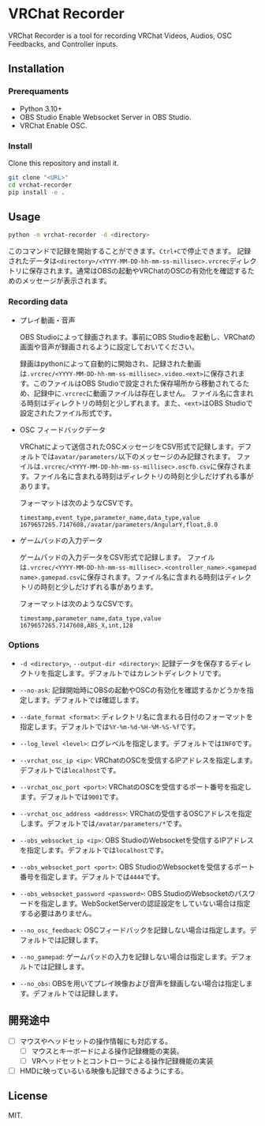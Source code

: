 # VRChat Recorder

VRChat Recorder is a tool for recording VRChat Videos, Audios, OSC Feedbacks, and Controller inputs.

## Installation

### Prerequaments

- Python 3.10+
- OBS Studio
  Enable Websocket Server in OBS Studio.
- VRChat
  Enable OSC.

### Install

Clone this repository and install it.

```bash
git clone "<URL>"
cd vrchat-recorder
pip install -e .
```

## Usage

```bash
python -m vrchat-recorder -d <directory>
```

このコマンドで記録を開始することができます。`Ctrl+C`で停止できます。
記録されたデータは`<directory>/<YYYY-MM-DD-hh-mm-ss-millisec>.vrcrec`ディレクトリに保存されます。通常はOBSの起動やVRChatのOSCの有効化を確認するためのメッセージが表示されます。

### Recording data

- プレイ動画・音声

  OBS Studioによって録画されます。事前にOBS Studioを起動し、VRChatの画面や音声が録画されるように設定しておいてください。

  録画はpythonによって自動的に開始され、記録された動画は`.vrcrec/<YYYY-MM-DD-hh-mm-ss-millisec>.video.<ext>`に保存されます。このファイルはOBS Studioで設定された保存場所から移動されてるため、記録中に`.vrcrec`に動画ファイルは存在しません。
  ファイル名に含まれる時刻はディレクトリの時刻と少しずれます。また、`<ext>`はOBS Studioで設定されたファイル形式です。

- OSC フィードバックデータ

  VRChatによって送信されたOSCメッセージをCSV形式で記録します。デフォルトでは`avatar/parameters/`以下のメッセージのみ記録されます。
  ファイルは`.vrcrec/<YYYY-MM-DD-hh-mm-ss-millisec>.oscfb.csv`に保存されます。ファイル名に含まれる時刻はディレクトリの時刻と少しだけずれる事があります。

  フォーマットは次のようなCSVです。

  ```csv
  timestamp,event_type,parameter_name,data_type,value
  1679657265.7147608,/avatar/parameters/AngularY,float,8.0
  ```

- ゲームパッドの入力データ

  ゲームパッドの入力データをCSV形式で記録します。
  ファイルは`.vrcrec/<YYYY-MM-DD-hh-mm-ss-millisec>.<controller_name>.<gamepad name>.gamepad.csv`に保存されます。ファイル名に含まれる時刻はディレクトリの時刻と少しだけずれる事があります。

  フォーマットは次のようなCSVです。

  ```csv
  timestamp,parameter_name,data_type,value
  1679657265.7147608,ABS_X,int,128
  ```

### Options

- `-d <directory>`, `--output-dir <directory>`:
  記録データを保存するディレクトリを指定します。デフォルトではカレントディレクトリです。

- `--no-ask`:
  記録開始時にOBSの起動やOSCの有効化を確認するかどうかを指定します。デフォルトでは確認します。

- `--date_format <format>`:
  ディレクトリ名に含まれる日付のフォーマットを指定します。デフォルトでは`%Y-%m-%d-%H-%M-%S-%f`です。

- `--log_level <level>`:
  ログレベルを指定します。デフォルトでは`INFO`です。

- `--vrchat_osc_ip <ip>`:
  VRChatのOSCを受信するIPアドレスを指定します。デフォルトでは`localhost`です。

- `--vrchat_osc_port <port>`:
  VRChatのOSCを受信するポート番号を指定します。デフォルトでは`9001`です。

- `--vrchat_osc_address <address>`:
  VRChatの受信するOSCアドレスを指定します。デフォルトでは`/avatar/parameters/*`です。

- `--obs_websocket_ip <ip>`:
  OBS StudioのWebsocketを受信するIPアドレスを指定します。デフォルトでは`localhost`です。

- `--obs_websocket_port <port>`:
  OBS StudioのWebsocketを受信するポート番号を指定します。デフォルトでは`4444`です。

- `--obs_websocket_password <password>`:
  OBS StudioのWebsocketのパスワードを指定します。WebSocketServerの認証設定をしていない場合は指定する必要はありません。

- `--no_osc_feedback`:
  OSCフィードバックを記録しない場合は指定します。デフォルトでは記録します。

- `--no_gamepad`:
  ゲームパッドの入力を記録しない場合は指定します。デフォルトでは記録します。

- `--no_obs`:
  OBSを用いてプレイ映像および音声を録画しない場合は指定します。デフォルトでは記録します。

## 開発途中

- [ ] マウスやヘッドセットの操作情報にも対応する。
  - [ ] マウスとキーボードによる操作記録機能の実装。
  - [ ] VRヘッドセットとコントローラによる操作記録機能の実装
- [ ] HMDに映っているいる映像も記録できるようにする。

## License

MIT.
